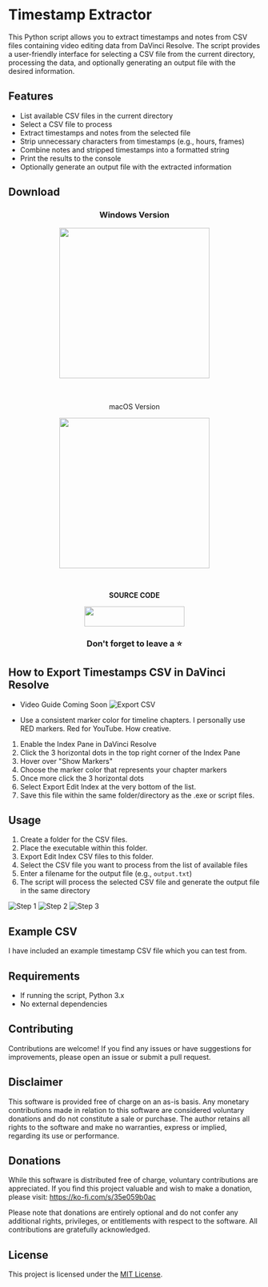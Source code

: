 # Timestamp Extractor

This Python script allows you to extract timestamps and notes from CSV files containing video editing data from DaVinci Resolve. The script provides a user-friendly interface for selecting a CSV file from the current directory, processing the data, and optionally generating an output file with the desired information.

## Features

- List available CSV files in the current directory
- Select a CSV file to process
- Extract timestamps and notes from the selected file
- Strip unnecessary characters from timestamps (e.g., hours, frames)
- Combine notes and stripped timestamps into a formatted string
- Print the results to the console
- Optionally generate an output file with the extracted information

## Download

### <p align='center'> Windows Version <br> <p align='center'> [<img src="https://img.shields.io/badge/Free-Download-blue?style=plastic&logo=windows&logoColor=white&label=Free" width="300">](https://github.com/thesleepingsage/DaVinci-Resolve-Timestamp-Extractor/releases/download/v2.5/Release_Windows.zip)

<br> <p align='center'> macOS Version <br> <p align='center'> [<img src="https://img.shields.io/badge/Free-Download-blue?style=plastic&logo=apple&logoColor=white&label=Free" width="300">](https://github.com/thesleepingsage/DaVinci-Resolve-Timestamp-Extractor/releases/download/v2.5/Release_macOS.zip)

<br> <p align='center'> **SOURCE CODE** <br> <p align='center'> [<img src="https://img.shields.io/badge/Python_Version-informational?style=flat&logo=python&logoColor=blue&color=eaea4a" width=200 height=40>](hhttps://github.com/thesleepingsage/DaVinci-Resolve-Timestamp-Extractor/releases/download/v2.5/Scripts.zip) </p>

###  <p align='center'> Don't forget to leave a ⭐

## How to Export Timestamps CSV in DaVinci Resolve

- Video Guide Coming Soon
![Export CSV](https://i.imgur.com/qw3xKwr.png)

- Use a consistent marker color for timeline chapters. I personally use RED markers. Red for YouTube. How creative.
1. Enable the Index Pane in DaVinci Resolve
2. Click the 3 horizontal dots in the top right corner of the Index Pane
3. Hover over "Show Markers"
4. Choose the marker color that represents your chapter markers
5. Once more click the 3 horizontal dots
6. Select Export Edit Index at the very bottom of the list.
7. Save this file within the same folder/directory as the .exe or script files.

## Usage

1. Create a folder for the CSV files.
2. Place the executable within this folder.
3. Export Edit Index CSV files to this folder.
4. Select the CSV file you want to process from the list of available files
5. Enter a filename for the output file (e.g., `output.txt`)
6. The script will process the selected CSV file and generate the output file in the same directory

![Step 1](https://i.imgur.com/61Zdtsa.png)
![Step 2](https://i.imgur.com/A1GzcdI.png)
![Step 3](https://i.imgur.com/1lHH7OO.png)

## Example CSV

I have included an example timestamp CSV file which you can test from.

## Requirements

- If running the script, Python 3.x
- No external dependencies

## Contributing

Contributions are welcome! If you find any issues or have suggestions for improvements, please open an issue or submit a pull request.

## Disclaimer

This software is provided free of charge on an as-is basis. Any monetary contributions made in relation to this software are considered voluntary donations and do not constitute a sale or purchase. The author retains all rights to the software and make no warranties, express or implied, regarding its use or performance.

## Donations

While this software is distributed free of charge, voluntary contributions are appreciated. If you find this project valuable and wish to make a donation, please visit: https://ko-fi.com/s/35e059b0ac

Please note that donations are entirely optional and do not confer any additional rights, privileges, or entitlements with respect to the software. All contributions are gratefully acknowledged.

## License

This project is licensed under the [MIT License](LICENSE).